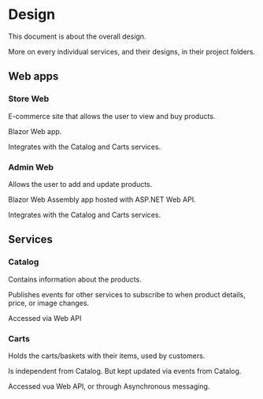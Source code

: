 # Design

This document is about the overall design.

More on every individual services, and their designs, in their project folders.

## Web apps

### Store Web

E-commerce site that allows the user to view and buy products.

Blazor Web app.

Integrates with the Catalog and Carts services.

### Admin Web

Allows the user to add and update products.

Blazor Web Assembly app hosted with ASP.NET Web API.

Integrates with the Catalog and Carts services.

## Services

### Catalog

Contains information about the products.

Publishes events for other services to subscribe to when product details, price, or image changes.

Accessed via Web API

### Carts

Holds the carts/baskets with their items, used by customers.

Is independent from Catalog. But kept updated via events from Catalog.

Accessed vua Web API, or through Asynchronous messaging.
